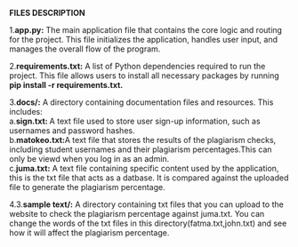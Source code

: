 <b>FILES DESCRIPTION</b> <br>

1.<b>app.py:</b> The main application file that contains the core logic and routing for the project. This file initializes the application, handles user input, and manages the overall flow of the program. <br>

2.<b>requirements.txt:</b> A list of Python dependencies required to run the project. This file allows users to install all necessary packages by running <b>pip install -r requirements.txt.</b> <br>

3.<b>docs/:</b> A directory containing documentation files and resources. This includes:<br>
 a.<b>sign.txt: </b> A text file used to store user sign-up information, such as usernames and password hashes.<br>
b.<b>matokeo.txt:</b>A text file that stores the results of the plagiarism checks, including student usernames and their plagiarism percentages.This can only be viewd when you log in as an admin.<br>
c.<b>juma.txt:</b> A text file containing specific content used by the application, this is the txt file that acts as a datbase. It is compared against the uploaded file to generate the plagiarism percentage.<br>

4.3.<b>sample text/:</b> A directory containing txt files that you can upload to the website to check the plagiarism percentage against juma.txt. You can change the words of the txt files in this directory(fatma.txt,john.txt) and see how it will affect the plagiarism percentage. 

 









